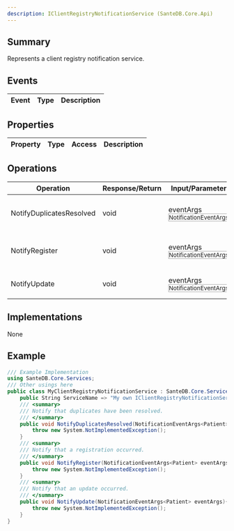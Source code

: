 ```yaml
---
description: IClientRegistryNotificationService (SanteDB.Core.Api)
---
```


## Summary
Represents a client registry notification service.

## Events

|Event|Type|Description|
|-|-|-|

## Properties

|Property|Type|Access|Description|
|-|-|-|-|

## Operations

|Operation|Response/Return|Input/Parameter|Description|
|-|-|-|-|
|NotifyDuplicatesResolved|void|eventArgs <small style='border:solid 1px #aaa'>NotificationEventArgs<Patient></small>|Notify that duplicates have been resolved.|
|NotifyRegister|void|eventArgs <small style='border:solid 1px #aaa'>NotificationEventArgs<Patient></small>|Notify that a registration occurred.|
|NotifyUpdate|void|eventArgs <small style='border:solid 1px #aaa'>NotificationEventArgs<Patient></small>|Notify that an update occurred.|

## Implementations

None

## Example
```csharp
/// Example Implementation
using SanteDB.Core.Services;
/// Other usings here
public class MyClientRegistryNotificationService : SanteDB.Core.Services.IClientRegistryNotificationService { 
	public String ServiceName => "My own IClientRegistryNotificationService service";
	/// <summary>
	/// Notify that duplicates have been resolved.
	/// </summary>
	public void NotifyDuplicatesResolved(NotificationEventArgs<Patient> eventArgs){
		throw new System.NotImplementedException();
	}
	/// <summary>
	/// Notify that a registration occurred.
	/// </summary>
	public void NotifyRegister(NotificationEventArgs<Patient> eventArgs){
		throw new System.NotImplementedException();
	}
	/// <summary>
	/// Notify that an update occurred.
	/// </summary>
	public void NotifyUpdate(NotificationEventArgs<Patient> eventArgs){
		throw new System.NotImplementedException();
	}
}
```
